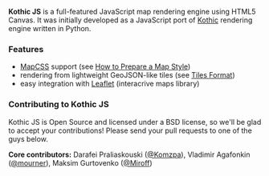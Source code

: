 **Kothic JS** is a full-featured JavaScript map rendering engine using HTML5 Canvas. 
It was initially developed as a JavaScript port of [Kothic](http://wiki.openstreetmap.org/wiki/Kothic) rendering engine written in Python.

### Features

* [MapCSS](http://wiki.openstreetmap.org/wiki/MapCSS/0.2) support (see [How to Prepare a Map Style](https://github.com/kothic/kothic-js/wiki/How-to-prepare-map-style))
* rendering from lightweight GeoJSON-like tiles (see [Tiles Format](https://github.com/kothic/kothic-js/wiki/Tiles-format))
* easy integration with [Leaflet](http://leaflet.cloudmade.com) (interacrive maps library)

### Contributing to Kothic JS

Kothic JS is Open Source and licensed under a BSD license, so we'll be glad to accept your contributions! Please send your pull requests to one of the guys below.

**Core contributors:** Darafei Praliaskouski ([@Komzpa](https://github.com/Komzpa)), Vladimir Agafonkin ([@mourner](https://github.com/mourner)), Maksim Gurtovenko ([@Miroff](https://github.com/Miroff))